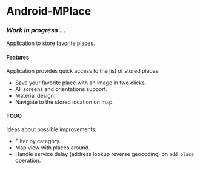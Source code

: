 # Android-MPlace

### _Work in progress ..._

Application to store favorite places.

#### Features

Application provides quick access to the list of stored places:
- Save your favorite place with an image in two clicks.
- All screens and orientations support.
- Material design.
- Navigate to the stored location on map.

#### TODO

Ideas about possible improvements:
- Filter by category.
- Map view with places around.
- Handle service delay (address lookup reverse geocoding) on `add place` operation.
